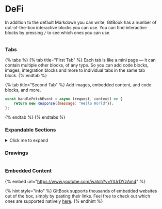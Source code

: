 # DeFi

In addition to the default Markdown you can write, GitBook has a number of out-of-the-box interactive blocks you can use. You can find interactive blocks by pressing `/` to see which ones you can use.

<figure><img src="https://gitbookio.github.io/onboarding-template-images/interactive-hero.png" alt=""><figcaption></figcaption></figure>

### Tabs

{% tabs %}
{% tab title="First Tab" %}
Each tab is like a mini page — it can contain multiple other blocks, of any type. So you can add code blocks, images, integration blocks and more to individual tabs in the same tab block.
{% endtab %}

{% tab title="Second Tab" %}
Add images, embedded content, and code blocks, and more.

```javascript
const handleFetchEvent = async (request, context) => {
    return new Response({message: "Hello World"});
};
```
{% endtab %}
{% endtabs %}

### Expandable Sections

<details>

<summary>Click me to expand</summary>

Expandable blocks are helpful in condensing what could otherwise be a lengthy paragraph. They are also great in step-by-step guides and FAQs.

</details>

### Drawings

<img alt="" class="gitbook-drawing">

### Embedded Content

{% embed url="https://www.youtube.com/watch?v=YILlrDYzAm4" %}

{% hint style="info" %}
GitBook supports thousands of embedded websites out of the box, simply by pasting their links. Feel free to check out which ones are supported natively [here](https://iframely.com/).
{% endhint %}
